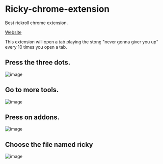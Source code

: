 # Ricky-chrome-extension
Best rickroll chrome extension.

[Website](rickie.netlify.app)

This extension will open a tab playing the stong "never gonna giver you up" every 10 times you open a tab.

Press the three dots.
---------------------
![image](https://user-images.githubusercontent.com/54720126/225724440-605756b8-e359-4aa5-ab38-706074842a9b.png)

Go to more tools.
-----------------

![image](https://user-images.githubusercontent.com/54720126/225724991-c27879f8-32e1-4ea3-a86e-38dbf1a79543.png)

Press on addons.
----------------

![image](https://user-images.githubusercontent.com/54720126/225725373-8240bc96-158f-4ba5-9bdf-f5c20fd5c37c.png)

Choose the file named ricky
---------------------------

![image](https://user-images.githubusercontent.com/54720126/225726192-92a4f470-72ad-4ba6-8b5e-fab561b52f9f.png)
